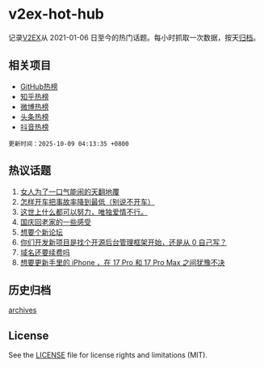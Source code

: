 # v2ex-hot-hub

 记录[V2EX](https://www.v2ex.com/)从 2021-01-06 日至今的热门话题。每小时抓取一次数据，按天[归档](archives)。
 
 ## 相关项目

- [GitHub热榜](https://github.com/lonnyzhang423/github-hot-hub)
- [知乎热榜](https://github.com/lonnyzhang423/zhihu-hot-hub)
- [微博热榜](https://github.com/lonnyzhang423/weibo-hot-hub)
- [头条热榜](https://github.com/lonnyzhang423/toutiao-hot-hub)
- [抖音热榜](https://github.com/lonnyzhang423/douyin-hot-hub)


 `更新时间：2025-10-09 04:13:35 +0800`

## 热议话题

1. [女人为了一口气能闹的天翻地覆](https://www.v2ex.com/t/1163682)
1. [怎样开车把事故率降到最低（别说不开车）](https://www.v2ex.com/t/1163725)
1. [这世上什么都可以努力，唯独爱情不行。](https://www.v2ex.com/t/1163697)
1. [国庆回老家的一些感受](https://www.v2ex.com/t/1163688)
1. [想要个新论坛](https://www.v2ex.com/t/1163745)
1. [你们开发新项目是找个开源后台管理框架开始，还是从 0 自己写？](https://www.v2ex.com/t/1163677)
1. [域名还要续费吗](https://www.v2ex.com/t/1163751)
1. [想要更新手里的 iPhone ，在 17 Pro 和 17 Pro Max 之间犹豫不决](https://www.v2ex.com/t/1163701)

## 历史归档

[archives](archives)

## License

See the [LICENSE](LICENSE) file for license rights and limitations (MIT).
